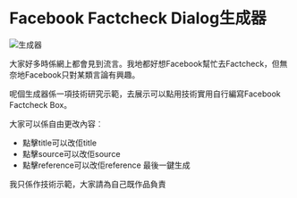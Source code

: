 # Facebook Factcheck Dialog生成器

![生成器](https://shawtim.github.io/facebook-factcheck-box/static/media/preview.png)

大家好多時係網上都會見到流言。我地都好想Facebook幫忙去Factcheck，但無奈地Facebook只對某類言論有興趣。

呢個生成器係一項技術研究示範，去展示可以點用技術實用自行編寫Facebook Factcheck Box。

大家可以係自由更改內容︰
- 點擊title可以改佢title
- 點擊source可以改佢source
- 點擊reference可以改佢reference
最後一鍵生成

我只係作技術示範，大家請為自己既作品負責
